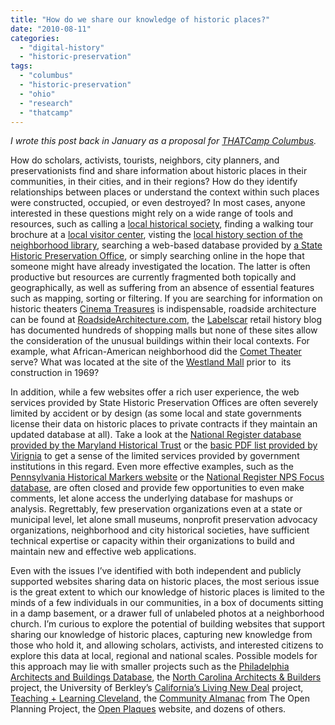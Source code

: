 ```yaml
---
title: "How do we share our knowledge of historic places?"
date: "2010-08-11"
categories: 
  - "digital-history"
  - "historic-preservation"
tags: 
  - "columbus"
  - "historic-preservation"
  - "ohio"
  - "research"
  - "thatcamp"
---
```


_I wrote this post back in January as a proposal for [THATCamp Columbus](http://thatcampcolumbus.org/2010/01/14/how-do-we-share-our-knowledge-of-historic-places/)._

How do scholars, activists, tourists, neighbors, city planners, and preservationists find and share information about historic places in their communities, in their cities, and in their regions? How do they identify relationships between places or understand the context within such places were constructed, occupied, or even destroyed? In most cases, anyone interested in these questions might rely on a wide range of tools and resources, such as calling a [local historical society](http://columbuslandmarks.org/), finding a walking tour brochure at a [local visitor center](http://www.experiencecolumbus.com/), visting the [local history section of the neighborhood library](http://columbuspublic-genealogy.blogspot.com/), searching a web-based database provided by [a State Historic Preservation Office](http://www.ohiohistory.org/resource/histpres/index2.html), or simply searching online in the hope that someone might have already investigated the location. The latter is often productive but resources are currently fragmented both topically and geographically, as well as suffering from an absence of essential features such as mapping, sorting or filtering. If you are searching for information on historic theaters [Cinema Treasures](http://cinematreasures.org/) is indispensable, roadside architecture can be found at [RoadsideArchitecture.com](http://www.roadsideamerica.com/), the [Labelscar](http://www.labelscar.com/) retail history blog has documented hundreds of shopping malls but none of these sites allow the consideration of the unusual buildings within their local contexts. For example, what African-American neighborhood did the [Comet Theater](http://cinematreasures.org/theater/30504/) serve? What was located at the site of the [Westland Mall](http://www.labelscar.com/ohio/westland-mall) prior to  its construction in 1969?

In addition, while a few websites offer a rich user experience, the web services provided by State Historic Preservation Offices are often severely limited by accident or by design (as some local and state governments license their data on historic places to private contracts if they maintain an updated database at all). Take a look at the [National Register database provided by the Maryland Historical Trust](http://mht.maryland.gov/nr/index.html) or the [basic PDF list provided by Virignia](http://www.dhr.virginia.gov/registers/RegisterMasterList.pdf) to get a sense of the limited services provided by government institutions in this regard. Even more effective examples, such as the [Pennsylvania Historical Markers website](http://explorepahistory.com/abouthm.php) or the [National Register NPS Focus database](http://nrhp.focus.nps.gov/natreghome.do?searchtype=natreghome), are often closed and provide few opportunities to even make comments, let alone access the underlying database for mashups or analysis. Regrettably, few preservation organizations even at a state or municipal level, let alone small museums, nonprofit preservation advocacy organizations, neighborhood and city historical societies, have sufficient technical expertise or capacity within their organizations to build and maintain new and effective web applications.

Even with the issues I’ve identified with both independent and publicly supported websites sharing data on historic places, the most serious issue is the great extent to which our knowledge of historic places is limited to the minds of a few individuals in our communities, in a box of documents sitting in a damp basement, or a drawer full of unlabeled photos at a neighborhood church. I’m curious to explore the potential of building websites that support sharing our knowledge of historic places, capturing new knowledge from those who hold it, and allowing scholars, activists, and interested citizens to explore this data at local, regional and national scales. Possible models for this approach may lie with smaller projects such as the [Philadelphia Architects and Buildings Database](http://www.philadelphiabuildings.org/pab/), the [North Carolina Architects & Builders](http://ncarchitects.lib.ncsu.edu/) project, the University of Berkley’s [California’s Living New Deal](http://livingnewdeal.berkeley.edu/) project, [Teaching + Learning Cleveland](http://csudigitalhumanities.org/exhibits/), the [Community Almanac](http://www.communityalmanac.org/) from The Open Planning Project, the [Open Plaques](http://www.openplaques.org/) website, and dozens of others.
